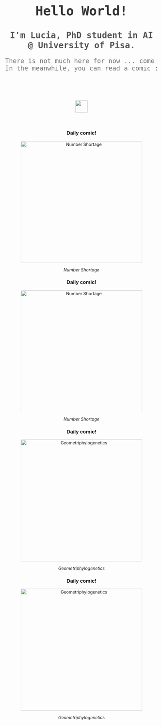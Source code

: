 

<div align="center">

  <h1 style="font-size: 3em; font-family: 'Source Code Pro', monospace; color: #333;">Hello World!</h1>
  
  <h2 style="font-size: 2em; font-family: 'Source Code Pro', monospace; color: #555;">I'm Lucia, PhD student in AI @ University of Pisa.</h2>
  
  <pre style="font-size: 1.5em; font-family: 'Source Code Pro', monospace; color: #777;">
There is not much here for now ... come back later! 
In the meanwhile, you can read a comic :)
  </pre>

  <br><br>

  <img src="https://raw.githubusercontent.com/innng/innng/master/assets/kyubey.gif" height="40" />
  <br><br><br>

</div>


<div align="center">
  <h3>Daily comic!</h3>
  <img src="https://imgs.xkcd.com/comics/number_shortage.png" alt="Number Shortage" width="400"/>
  <p><em>Number Shortage</em></p>
</div>

<div align="center">
  <h3>Daily comic!</h3>
  <img src="https://imgs.xkcd.com/comics/number_shortage.png" alt="Number Shortage" width="400"/>
  <p><em>Number Shortage</em></p>
</div>

<div align="center">
  <h3>Daily comic!</h3>
  <img src="https://imgs.xkcd.com/comics/geometriphylogenetics.png" alt="Geometriphylogenetics" width="400"/>
  <p><em>Geometriphylogenetics</em></p>
</div>

<div align="center">
  <h3>Daily comic!</h3>
  <img src="https://imgs.xkcd.com/comics/geometriphylogenetics.png" alt="Geometriphylogenetics" width="400"/>
  <p><em>Geometriphylogenetics</em></p>
</div>
